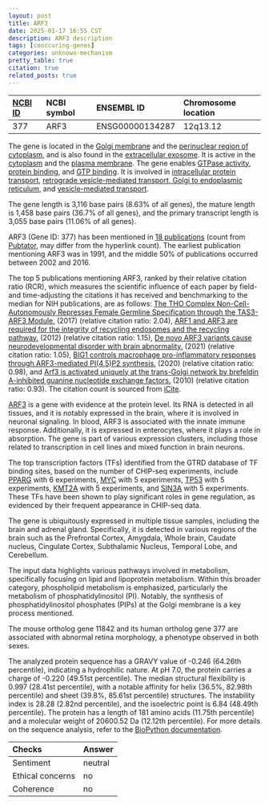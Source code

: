 ```yaml
---
layout: post
title: ARF3
date: 2025-01-17 16:55 CST
description: ARF3 description
tags: [cooccuring-genes]
categories: unknown-mechanism
pretty_table: true
citation: true
related_posts: true
---
```




| [NCBI ID](https://www.ncbi.nlm.nih.gov/gene/377) | NCBI symbol | ENSEMBL ID | Chromosome location |
| :-------- | :------- | :-------- | :------- |
| 377  | ARF3 | ENSG00000134287 | 12q13.12 |



The gene is located in the [Golgi membrane](https://amigo.geneontology.org/amigo/term/GO:0000139) and the [perinuclear region of cytoplasm](https://amigo.geneontology.org/amigo/term/GO:0048471), and is also found in the [extracellular exosome](https://amigo.geneontology.org/amigo/term/GO:0070062). It is active in the [cytoplasm](https://amigo.geneontology.org/amigo/term/GO:0005737) and the [plasma membrane](https://amigo.geneontology.org/amigo/term/GO:0005886). The gene enables [GTPase activity](https://amigo.geneontology.org/amigo/term/GO:0003924), [protein binding](https://amigo.geneontology.org/amigo/term/GO:0005515), and [GTP binding](https://amigo.geneontology.org/amigo/term/GO:0005525). It is involved in [intracellular protein transport](https://amigo.geneontology.org/amigo/term/GO:0006886), [retrograde vesicle-mediated transport, Golgi to endoplasmic reticulum](https://amigo.geneontology.org/amigo/term/GO:0006890), and [vesicle-mediated transport](https://amigo.geneontology.org/amigo/term/GO:0016192).


The gene length is 3,116 base pairs (8.63% of all genes), the mature length is 1,458 base pairs (36.7% of all genes), and the primary transcript length is 3,055 base pairs (11.06% of all genes).


ARF3 (Gene ID: 377) has been mentioned in [18 publications](https://pubmed.ncbi.nlm.nih.gov/?term=%22ARF3%22) (count from [Pubtator](https://academic.oup.com/nar/article/47/W1/W587/5494727), may differ from the hyperlink count). The earliest publication mentioning ARF3 was in 1991, and the middle 50% of publications occurred between 2002 and 2016.


The top 5 publications mentioning ARF3, ranked by their relative citation ratio (RCR), which measures the scientific influence of each paper by field- and time-adjusting the citations it has received and benchmarking to the median for NIH publications, are as follows: [The THO Complex Non-Cell-Autonomously Represses Female Germline Specification through the TAS3-ARF3 Module.](https://pubmed.ncbi.nlm.nih.gov/28552357) (2017) (relative citation ratio: 2.04), [ARF1 and ARF3 are required for the integrity of recycling endosomes and the recycling pathway.](https://pubmed.ncbi.nlm.nih.gov/22971977) (2012) (relative citation ratio: 1.15), [De novo ARF3 variants cause neurodevelopmental disorder with brain abnormality.](https://pubmed.ncbi.nlm.nih.gov/34346499) (2021) (relative citation ratio: 1.05), [BIG1 controls macrophage pro-inflammatory responses through ARF3-mediated PI(4,5)P2 synthesis.](https://pubmed.ncbi.nlm.nih.gov/32415087) (2020) (relative citation ratio: 0.98), and [Arf3 is activated uniquely at the trans-Golgi network by brefeldin A-inhibited guanine nucleotide exchange factors.](https://pubmed.ncbi.nlm.nih.gov/20357002) (2010) (relative citation ratio: 0.93). The citation count is sourced from [iCite](https://icite.od.nih.gov).


[ARF3](https://www.proteinatlas.org/ENSG00000134287-ARF3) is a gene with evidence at the protein level. Its RNA is detected in all tissues, and it is notably expressed in the brain, where it is involved in neuronal signaling. In blood, ARF3 is associated with the innate immune response. Additionally, it is expressed in enterocytes, where it plays a role in absorption. The gene is part of various expression clusters, including those related to transcription in cell lines and mixed function in brain neurons.


The top transcription factors (TFs) identified from the GTRD database of TF binding sites, based on the number of CHIP-seq experiments, include [PPARG](https://www.ncbi.nlm.nih.gov/gene/5468) with 6 experiments, [MYC](https://www.ncbi.nlm.nih.gov/gene/4609) with 5 experiments, [TP53](https://www.ncbi.nlm.nih.gov/gene/7157) with 5 experiments, [KMT2A](https://www.ncbi.nlm.nih.gov/gene/4297) with 5 experiments, and [SIN3A](https://www.ncbi.nlm.nih.gov/gene/25942) with 5 experiments. These TFs have been shown to play significant roles in gene regulation, as evidenced by their frequent appearance in CHIP-seq data.





The gene is ubiquitously expressed in multiple tissue samples, including the brain and adrenal gland. Specifically, it is detected in various regions of the brain such as the Prefrontal Cortex, Amygdala, Whole brain, Caudate nucleus, Cingulate Cortex, Subthalamic Nucleus, Temporal Lobe, and Cerebellum.


The input data highlights various pathways involved in metabolism, specifically focusing on lipid and lipoprotein metabolism. Within this broader category, phospholipid metabolism is emphasized, particularly the metabolism of phosphatidylinositol (PI). Notably, the synthesis of phosphatidylinositol phosphates (PIPs) at the Golgi membrane is a key process mentioned.


The mouse ortholog gene 11842 and its human ortholog gene 377 are associated with abnormal retina morphology, a phenotype observed in both sexes.


The analyzed protein sequence has a GRAVY value of -0.246 (64.26th percentile), indicating a hydrophilic nature. At pH 7.0, the protein carries a charge of -0.220 (49.51st percentile). The median structural flexibility is 0.997 (28.41st percentile), with a notable affinity for helix (36.5%, 82.98th percentile) and sheet (39.8%, 85.61st percentile) structures. The instability index is 28.28 (2.82nd percentile), and the isoelectric point is 6.84 (48.49th percentile). The protein has a length of 181 amino acids (11.75th percentile) and a molecular weight of 20600.52 Da (12.12th percentile). For more details on the sequence analysis, refer to the [BioPython documentation](https://biopython.org/docs/1.75/api/Bio.SeqUtils.ProtParam.html).





| Checks    | Answer |
| :-------- | :------- |
| Sentiment  | neutral   |
| Ethical concerns | no     |
| Coherence    | no    |